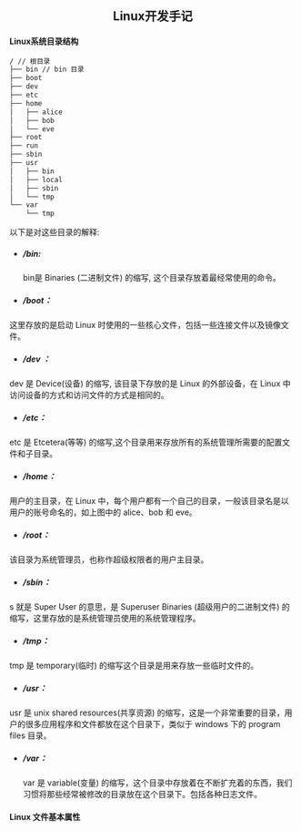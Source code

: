 <center><h2>Linux开发手记</h2></center>

#### Linux系统目录结构

```bash
/ // 根目录
├── bin // bin 目录
├── boot
├── dev
├── etc
├── home
│   ├── alice
│   ├── bob
│   └── eve
├── root
├── run
├── sbin
├── usr
│   ├── bin
│   ├── local
│   ├── sbin
│   └── tmp
└── var
    └── tmp

```

以下是对这些目录的解释:

+ ##### /bin:   

   bin是 Binaries (二进制文件) 的缩写, 这个目录存放着最经常使用的命令。

+ ##### /boot：  
这里存放的是启动 Linux 时使用的一些核心文件，包括一些连接文件以及镜像文件。

+ ##### /dev ：  
dev 是 Device(设备) 的缩写, 该目录下存放的是 Linux 的外部设备，在 Linux 中访问设备的方式和访问文件的方式是相同的。

+ ##### /etc：  
etc 是 Etcetera(等等) 的缩写,这个目录用来存放所有的系统管理所需要的配置文件和子目录。

+ ##### /home：  
用户的主目录，在 Linux 中，每个用户都有一个自己的目录，一般该目录名是以用户的账号命名的，如上图中的 alice、bob 和 eve。

+ ##### /root：  
该目录为系统管理员，也称作超级权限者的用户主目录。

+ ##### /sbin：  
s 就是 Super User 的意思，是 Superuser Binaries (超级用户的二进制文件) 的缩写，这里存放的是系统管理员使用的系统管理程序。

+ ##### /tmp：  
tmp 是 temporary(临时) 的缩写这个目录是用来存放一些临时文件的。

+ ##### /usr：  
 usr 是 unix shared resources(共享资源) 的缩写，这是一个非常重要的目录，用户的很多应用程序和文件都放在这个目录下，类似于 windows 下的 program files 目录。

 + ##### /var：  
    var 是 variable(变量) 的缩写，这个目录中存放着在不断扩充着的东西，我们习惯将那些经常被修改的目录放在这个目录下。包括各种日志文件。





#### Linux 文件基本属性

